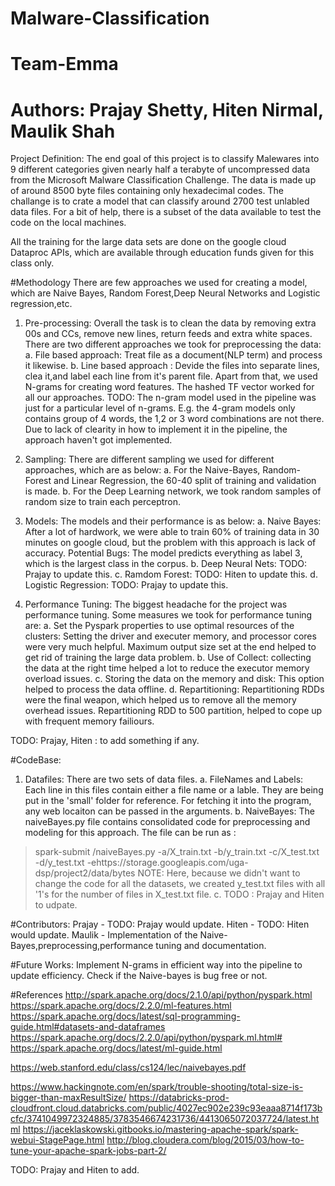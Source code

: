 # Malware-Classification
# Team-Emma
# Authors: Prajay Shetty, Hiten Nirmal, Maulik Shah

Project Definition:
The end goal of this project is to classify Malewares into 9 different categories given nearly half a terabyte of uncompressed data from the Microsoft Malware Classification Challenge. The data is made up of around 8500 byte files containing only hexadecimal codes. The challange is to crate a model that can classify around 2700 test unlabled data files. For a bit of help, there is a subset of the data available to test the code on the local machines. 

All the training for the large data sets are done on the google cloud Dataproc APIs, which are available through education funds given for this class only.


#Methodology 
There are few approaches we used for creating a model, which are Naive Bayes, Random Forest,Deep Neural Networks and Logistic regression,etc. 
1. Pre-processing: Overall the task is to clean the data by removing extra 00s and CCs, remove new lines, return feeds and extra white spaces. There are two different approaches we took for preprocessing the data:
  a. File based approach: Treat file as a document(NLP term) and process it likewise.
  b. Line based approach : Devide the files into separate lines, clea it,and label each line from it's parent file. 
 Apart from that, we used N-grams for creating word features. The hashed TF vector worked for all our approaches. 
 TODO: The n-gram model used in the pipeline was just for a particular level of n-grams. E.g. the 4-gram models only contains group of 4 words, the 1,2 or 3 word combinations are not there. Due to lack of clearity in how to implement it in the pipeline, the approach haven't got implemented. 
  
2. Sampling: There are different sampling we used for different approaches, which are as below:
   a. For the Naive-Bayes, Random-Forest and Linear Regression, the 60-40 split of training and validation is made.
   b. For the Deep Learning network, we took random samples of random size to train each perceptron. 
   
3. Models: The models and their performance is as below:
   a. Naive Bayes: After a lot of hardwork, we were able to train 60% of training data in 30 minutes on google cloud, but the problem with this approach is lack of accuracy. 
   Potential Bugs: The model predicts everything as label 3, which is the largest class in the corpus. 
   b. Deep Neural Nets: TODO: Prajay to update this.
   c. Ramdom Forest: TODO: Hiten to update this.
   d. Logistic Regression: TODO: Prajay to update this.
   
4. Performance Tuning: The biggest headache for the project was performance tuning. Some measures we took for performance tuning are: 
a. Set the Pyspark properties to use optimal resources of the clusters: Setting the driver and executer memory, and processor cores were very much helpful. Maximum output size set at the end helped to get rid of training the large data problem.
b. Use of Collect: collecting the data at the right time helped a lot to reduce the executor memory overload issues. 
c. Storing the data on the memory and disk: This option helped to process the data offline.
d. Repartitioning: Repartitioning RDDs were the final weapon, which helped us to remove all the memory overhead issues. Repartitioning RDD to 500 partition, helped to cope up with frequent memory failiours. 
   
TODO: Prajay, Hiten : to add something if any.




#CodeBase:
1. Datafiles: There are two sets of data files.
  a. FileNames and Labels: Each line in this files contain either a file name or a lable. They are being put in the 'small' folder for reference. For fetching it into the program, any web locaiton can be passed in the arguments. 
  b. NaiveBayes: The naiveBayes.py file contains consolidated code for preprocessing and modeling for this approach. The file can be run as : 
 >spark-submit <path-to-file>/naiveBayes.py -a<path-to-file-location>/X_train.txt -b<path-to-file-location>/y_train.txt -c<path-to-file-location>/X_test.txt -d<path-to-file-location>/y_test.txt -ehttps://storage.googleapis.com/uga-dsp/project2/data/bytes 
NOTE: Here, because we didn't want to change the code for all the datasets, we created y_test.txt files with all '1's for the number of files in X_test.txt file.
  c. TODO : Prajay and Hiten to udpate.

#Contributors:
Prajay - TODO: Prajay would update.
Hiten - TODO: Hiten would update.
Maulik - Implementation of the Naive-Bayes,preprocessing,performance tuning and documentation. 

#Future Works:
Implement N-grams in efficient way into the pipeline to update efficiency. Check if the Naive-bayes is bug free or not.


#References
http://spark.apache.org/docs/2.1.0/api/python/pyspark.html
https://spark.apache.org/docs/2.2.0/ml-features.html
https://spark.apache.org/docs/latest/sql-programming-guide.html#datasets-and-dataframes
https://spark.apache.org/docs/2.2.0/api/python/pyspark.ml.html#
https://spark.apache.org/docs/latest/ml-guide.html

https://web.stanford.edu/class/cs124/lec/naivebayes.pdf


https://www.hackingnote.com/en/spark/trouble-shooting/total-size-is-bigger-than-maxResultSize/
https://databricks-prod-cloudfront.cloud.databricks.com/public/4027ec902e239c93eaaa8714f173bcfc/3741049972324885/3783546674231736/4413065072037724/latest.html
https://jaceklaskowski.gitbooks.io/mastering-apache-spark/spark-webui-StagePage.html
http://blog.cloudera.com/blog/2015/03/how-to-tune-your-apache-spark-jobs-part-2/

TODO: Prajay and Hiten to add. 
